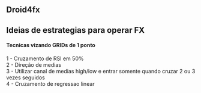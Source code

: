 ## Droid4fx

## Ideias de estrategias para operar FX

#### Tecnicas vizando GRIDs de 1 ponto

  1 - Cruzamento de RSI em 50%<br>
  2 - Direção de medias<br>
  3 - Utilizar canal de medias high/low e entrar somente quando cruzar 2 ou 3 vezes seguidos<br>
  4 - Cruzamento de regressao linear

